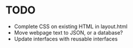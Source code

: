# TODO

- Complete CSS on existing HTML in layout.html
- Move webpage text to JSON, or a database?
- Update interfaces with reusable interfaces
